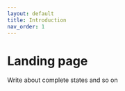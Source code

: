 ```yaml
---
layout: default
title: Introduction
nav_order: 1
---
```


# Landing page 

Write about complete states and so on
